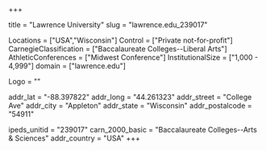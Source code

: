
+++

title = "Lawrence University"
slug = "lawrence.edu_239017"

Locations = ["USA","Wisconsin"]
Control = ["Private not-for-profit"]
CarnegieClassification = ["Baccalaureate Colleges--Liberal Arts"]
AthleticConferences = ["Midwest Conference"]
InstitutionalSize = ["1,000 - 4,999"]
domain = ["lawrence.edu"]

Logo = ""

addr_lat = "-88.397822"
addr_long = "44.261323"
addr_street = "College Ave"
addr_city = "Appleton"
addr_state = "Wisconsin"
addr_postalcode = "54911"

ipeds_unitid = "239017"
carn_2000_basic = "Baccalaureate Colleges--Arts & Sciences"
addr_country = "USA"
+++
    
